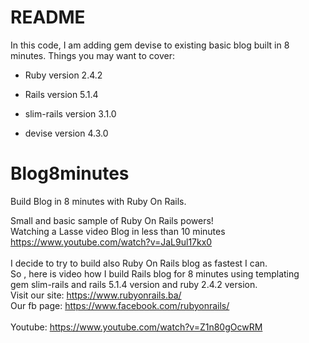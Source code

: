 # README

In this code, I am adding gem devise to existing basic blog built in 8 minutes.
Things you may want to cover:

* Ruby version
  2.4.2

* Rails version
  5.1.4
  
* slim-rails version
  3.1.0  

* devise version
  4.3.0  
  
# Blog8minutes
Build Blog in 8 minutes with Ruby On Rails.

Small and basic sample of Ruby On Rails powers! <br> 
Watching a Lasse video Blog in less than 10 minutes https://www.youtube.com/watch?v=JaL9ul17kx0 <br>
<br>
I decide to try to build also Ruby On Rails blog as fastest I can. <br> 
So , here is video how I build Rails blog for 8 minutes using templating <br>
gem slim-rails and rails 5.1.4 version and ruby 2.4.2 version.<br> 
Visit our site: https://www.rubyonrails.ba/ <br>
Our fb page: https://www.facebook.com/rubyonrails/
<br>
<br>
Youtube: https://www.youtube.com/watch?v=Z1n80gOcwRM
